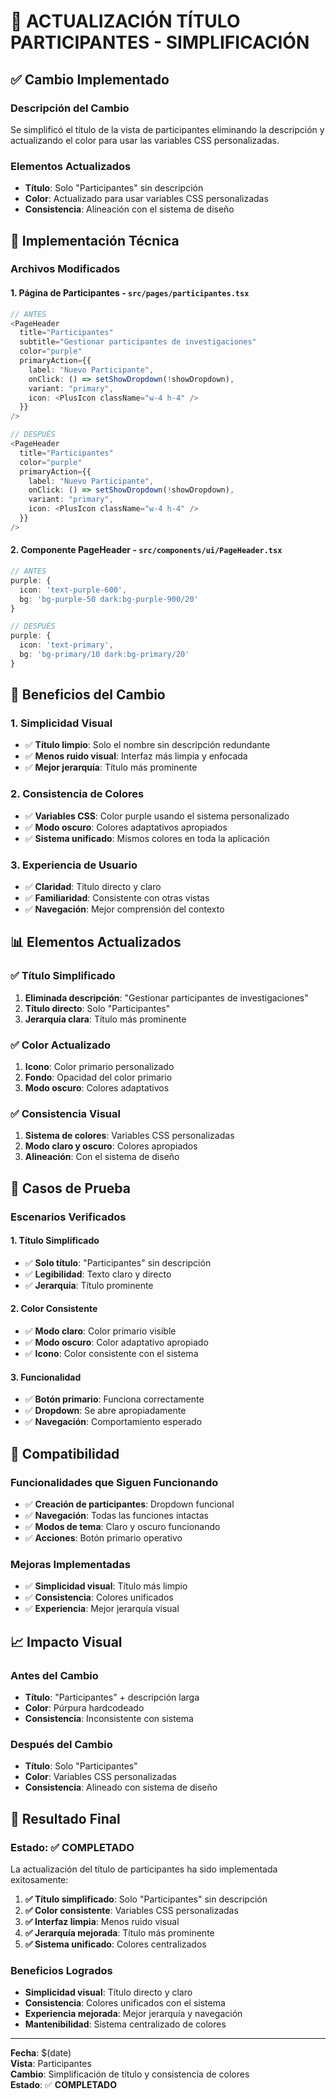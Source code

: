 # 🎯 ACTUALIZACIÓN TÍTULO PARTICIPANTES - SIMPLIFICACIÓN

## ✅ Cambio Implementado

### **Descripción del Cambio**
Se simplificó el título de la vista de participantes eliminando la descripción y actualizando el color para usar las variables CSS personalizadas.

### **Elementos Actualizados**
- **Título**: Solo "Participantes" sin descripción
- **Color**: Actualizado para usar variables CSS personalizadas
- **Consistencia**: Alineación con el sistema de diseño

## 🔧 Implementación Técnica

### **Archivos Modificados**

#### **1. Página de Participantes - `src/pages/participantes.tsx`**
```typescript
// ANTES
<PageHeader
  title="Participantes"
  subtitle="Gestionar participantes de investigaciones"
  color="purple"
  primaryAction={{
    label: "Nuevo Participante",
    onClick: () => setShowDropdown(!showDropdown),
    variant: "primary",
    icon: <PlusIcon className="w-4 h-4" />
  }}
/>

// DESPUÉS
<PageHeader
  title="Participantes"
  color="purple"
  primaryAction={{
    label: "Nuevo Participante",
    onClick: () => setShowDropdown(!showDropdown),
    variant: "primary",
    icon: <PlusIcon className="w-4 h-4" />
  }}
/>
```

#### **2. Componente PageHeader - `src/components/ui/PageHeader.tsx`**
```typescript
// ANTES
purple: {
  icon: 'text-purple-600',
  bg: 'bg-purple-50 dark:bg-purple-900/20'
}

// DESPUÉS
purple: {
  icon: 'text-primary',
  bg: 'bg-primary/10 dark:bg-primary/20'
}
```

## 🎯 Beneficios del Cambio

### **1. Simplicidad Visual**
- ✅ **Título limpio**: Solo el nombre sin descripción redundante
- ✅ **Menos ruido visual**: Interfaz más limpia y enfocada
- ✅ **Mejor jerarquía**: Título más prominente

### **2. Consistencia de Colores**
- ✅ **Variables CSS**: Color purple usando el sistema personalizado
- ✅ **Modo oscuro**: Colores adaptativos apropiados
- ✅ **Sistema unificado**: Mismos colores en toda la aplicación

### **3. Experiencia de Usuario**
- ✅ **Claridad**: Título directo y claro
- ✅ **Familiaridad**: Consistente con otras vistas
- ✅ **Navegación**: Mejor comprensión del contexto

## 📊 Elementos Actualizados

### **✅ Título Simplificado**
1. **Eliminada descripción**: "Gestionar participantes de investigaciones"
2. **Título directo**: Solo "Participantes"
3. **Jerarquía clara**: Título más prominente

### **✅ Color Actualizado**
1. **Icono**: Color primario personalizado
2. **Fondo**: Opacidad del color primario
3. **Modo oscuro**: Colores adaptativos

### **✅ Consistencia Visual**
1. **Sistema de colores**: Variables CSS personalizadas
2. **Modo claro y oscuro**: Colores apropiados
3. **Alineación**: Con el sistema de diseño

## 🧪 Casos de Prueba

### **Escenarios Verificados**

#### **1. Título Simplificado**
- ✅ **Solo título**: "Participantes" sin descripción
- ✅ **Legibilidad**: Texto claro y directo
- ✅ **Jerarquía**: Título prominente

#### **2. Color Consistente**
- ✅ **Modo claro**: Color primario visible
- ✅ **Modo oscuro**: Color adaptativo apropiado
- ✅ **Icono**: Color consistente con el sistema

#### **3. Funcionalidad**
- ✅ **Botón primario**: Funciona correctamente
- ✅ **Dropdown**: Se abre apropiadamente
- ✅ **Navegación**: Comportamiento esperado

## 🔄 Compatibilidad

### **Funcionalidades que Siguen Funcionando**
- ✅ **Creación de participantes**: Dropdown funcional
- ✅ **Navegación**: Todas las funciones intactas
- ✅ **Modos de tema**: Claro y oscuro funcionando
- ✅ **Acciones**: Botón primario operativo

### **Mejoras Implementadas**
- ✅ **Simplicidad visual**: Título más limpio
- ✅ **Consistencia**: Colores unificados
- ✅ **Experiencia**: Mejor jerarquía visual

## 📈 Impacto Visual

### **Antes del Cambio**
- **Título**: "Participantes" + descripción larga
- **Color**: Púrpura hardcodeado
- **Consistencia**: Inconsistente con sistema

### **Después del Cambio**
- **Título**: Solo "Participantes"
- **Color**: Variables CSS personalizadas
- **Consistencia**: Alineado con sistema de diseño

## 🎯 Resultado Final

### **Estado**: ✅ **COMPLETADO**

La actualización del título de participantes ha sido implementada exitosamente:

1. **✅ Título simplificado**: Solo "Participantes" sin descripción
2. **✅ Color consistente**: Variables CSS personalizadas
3. **✅ Interfaz limpia**: Menos ruido visual
4. **✅ Jerarquía mejorada**: Título más prominente
5. **✅ Sistema unificado**: Colores centralizados

### **Beneficios Logrados**
- **Simplicidad visual**: Título directo y claro
- **Consistencia**: Colores unificados con el sistema
- **Experiencia mejorada**: Mejor jerarquía y navegación
- **Mantenibilidad**: Sistema centralizado de colores

---

**Fecha**: $(date)  
**Vista**: Participantes  
**Cambio**: Simplificación de título y consistencia de colores  
**Estado**: ✅ **COMPLETADO**
